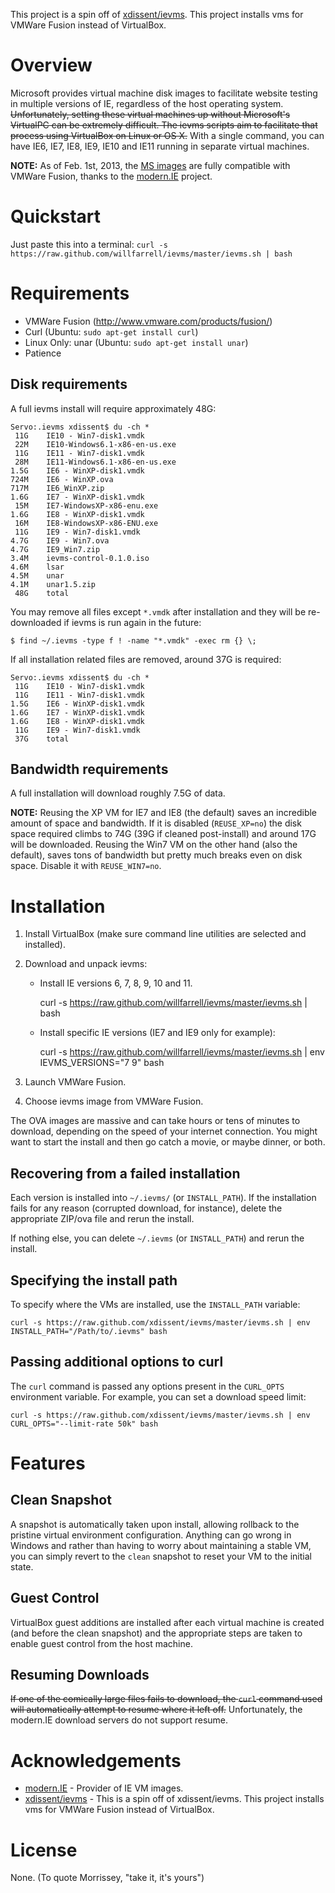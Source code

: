 This project is a spin off of [xdissent/ievms](https://github.com/xdissent/ievms). This project installs vms for VMWare Fusion instead of VirtualBox.

Overview
========

Microsoft provides virtual machine disk images to facilitate website testing 
in multiple versions of IE, regardless of the host operating system. 
~~Unfortunately, setting these virtual machines up without Microsoft's VirtualPC
can be extremely difficult. The ievms scripts aim to facilitate that process using
VirtualBox on Linux or OS X.~~ With a single command, you can have IE6, IE7, IE8,
IE9, IE10 and IE11 running in separate virtual machines. 

**NOTE:** As of Feb. 1st, 2013, the [MS images](http://www.modern.ie/virtualization-tools)
are fully compatible with VMWare Fusion, thanks to the [modern.IE](http://modern.IE)
project.


Quickstart
==========

Just paste this into a terminal: `curl -s https://raw.github.com/willfarrell/ievms/master/ievms.sh | bash`


Requirements
============

* VMWare Fusion (http://www.vmware.com/products/fusion/)
* Curl (Ubuntu: `sudo apt-get install curl`)
* Linux Only: unar (Ubuntu: `sudo apt-get install unar`)
* Patience


Disk requirements
-----------------

A full ievms install will require approximately 48G:

    Servo:.ievms xdissent$ du -ch *
     11G    IE10 - Win7-disk1.vmdk
     22M    IE10-Windows6.1-x86-en-us.exe
     11G    IE11 - Win7-disk1.vmdk
     28M    IE11-Windows6.1-x86-en-us.exe
    1.5G    IE6 - WinXP-disk1.vmdk
    724M    IE6 - WinXP.ova
    717M    IE6_WinXP.zip
    1.6G    IE7 - WinXP-disk1.vmdk
     15M    IE7-WindowsXP-x86-enu.exe
    1.6G    IE8 - WinXP-disk1.vmdk
     16M    IE8-WindowsXP-x86-ENU.exe
     11G    IE9 - Win7-disk1.vmdk
    4.7G    IE9 - Win7.ova
    4.7G    IE9_Win7.zip
    3.4M    ievms-control-0.1.0.iso
    4.6M    lsar
    4.5M    unar
    4.1M    unar1.5.zip
     48G    total
   
You may remove all files except `*.vmdk` after installation and they will be
re-downloaded if ievms is run again in the future:

    $ find ~/.ievms -type f ! -name "*.vmdk" -exec rm {} \;

If all installation related files are removed, around 37G is required:

    Servo:.ievms xdissent$ du -ch *
     11G    IE10 - Win7-disk1.vmdk
     11G    IE11 - Win7-disk1.vmdk
    1.5G    IE6 - WinXP-disk1.vmdk
    1.6G    IE7 - WinXP-disk1.vmdk
    1.6G    IE8 - WinXP-disk1.vmdk
     11G    IE9 - Win7-disk1.vmdk
     37G    total


Bandwidth requirements
----------------------

A full installation will download roughly 7.5G of data.

**NOTE:** Reusing the XP VM for IE7 and IE8 (the default) saves an incredible
amount of space and bandwidth. If it is disabled (`REUSE_XP=no`) the disk space
required climbs to 74G (39G if cleaned post-install) and around 17G will be 
downloaded. Reusing the Win7 VM on the other hand (also the default), saves
tons of bandwidth but pretty much breaks even on disk space. Disable it with 
`REUSE_WIN7=no`.


Installation
============

1. Install VirtualBox (make sure command line utilities are selected and installed).

2. Download and unpack ievms:

   * Install IE versions 6, 7, 8, 9, 10 and 11.

        curl -s https://raw.github.com/willfarrell/ievms/master/ievms.sh | bash

   * Install specific IE versions (IE7 and IE9 only for example):

        curl -s https://raw.github.com/willfarrell/ievms/master/ievms.sh | env IEVMS_VERSIONS="7 9" bash

3. Launch VMWare Fusion.

4. Choose ievms image from VMWare Fusion.

The OVA images are massive and can take hours or tens of minutes to 
download, depending on the speed of your internet connection. You might want
to start the install and then go catch a movie, or maybe dinner, or both. 


Recovering from a failed installation
-------------------------------------

Each version is installed into `~/.ievms/` (or `INSTALL_PATH`). If the installation fails
for any reason (corrupted download, for instance), delete the appropriate ZIP/ova file
and rerun the install.

If nothing else, you can delete `~/.ievms` (or `INSTALL_PATH`) and rerun the install.


Specifying the install path
---------------------------

To specify where the VMs are installed, use the `INSTALL_PATH` variable:

    curl -s https://raw.github.com/xdissent/ievms/master/ievms.sh | env INSTALL_PATH="/Path/to/.ievms" bash


Passing additional options to curl
----------------------------------

The `curl` command is passed any options present in the `CURL_OPTS` 
environment variable. For example, you can set a download speed limit:

    curl -s https://raw.github.com/xdissent/ievms/master/ievms.sh | env CURL_OPTS="--limit-rate 50k" bash


Features
========


Clean Snapshot
--------------

A snapshot is automatically taken upon install, allowing rollback to the
pristine virtual environment configuration. Anything can go wrong in 
Windows and rather than having to worry about maintaining a stable VM,
you can simply revert to the `clean` snapshot to reset your VM to the
initial state.


Guest Control
-------------

VirtualBox guest additions are installed after each virtual machine is created
(and before the clean snapshot) and the appropriate steps are taken to enable
guest control from the host machine.


Resuming Downloads
------------------

~~If one of the comically large files fails to download, the `curl` 
command used will automatically attempt to resume where it left off.~~
Unfortunately, the modern.IE download servers do not support resume.


Acknowledgements
================

* [modern.IE](http://modern.ie) - Provider of IE VM images.
* [xdissent/ievms](https://github.com/xdissent/ievms) - This is a spin off of xdissent/ievms. This project installs vms for VMWare Fusion instead of VirtualBox.

License
=======

None. (To quote Morrissey, "take it, it's yours")